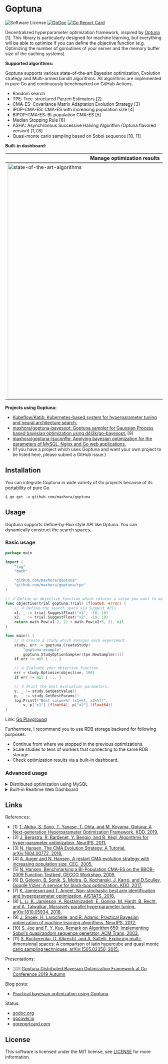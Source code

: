 # Goptuna

![Software License](https://img.shields.io/badge/license-MIT-brightgreen.svg?style=flat-square)
[![GoDoc](https://godoc.org/github.com/maxhora/goptuna?status.svg)](https://godoc.org/github.com/maxhora/goptuna)
[![Go Report Card](https://goreportcard.com/badge/github.com/maxhora/goptuna)](https://goreportcard.com/report/github.com/maxhora/goptuna)

Decentralized hyperparameter optimization framework, inspired by [Optuna](https://github.com/optuna/optuna) [1].
This library is particularly designed for machine learning, but everything will be able to optimize if you can define the objective function
(e.g. Optimizing the number of goroutines of your server and the memory buffer size of the caching systems).

**Supported algorithms:**

Goptuna supports various state-of-the-art Bayesian optimization, Evolution strategy and Multi-armed bandit algorithms.
All algorithms are implemented in pure Go and continuously benchmarked on GitHub Actions.

* Random search
* TPE: Tree-structured Parzen Estimators [2]
* CMA-ES: Covariance Matrix Adaptation Evolution Strategy [3]
* IPOP-CMA-ES: CMA-ES with increasing population size [4]
* BIPOP-CMA-ES: BI-population CMA-ES [5]
* Median Stopping Rule [6]
* ASHA: Asynchronous Successive Halving Algorithm (Optuna flavored version) [1,7,8]
* Quasi-monte carlo sampling based on Sobol sequence [10, 11]

**Built-in dashboard:**

| Manage optimization results | Interactive live-updating graphs |
| --------------------------- | -------------------------------- |
| <img width="750" alt="state-of-the-art-algorithms" src="https://user-images.githubusercontent.com/5564044/97099702-4107be80-16cf-11eb-9d97-f5ceec98ce52.gif"> | <img width="750" alt="visualization" src="https://user-images.githubusercontent.com/5564044/97099797-66e19300-16d0-11eb-826c-6977e3941fb0.gif"> |

**Projects using Goptuna:**

* [Kubeflow/Katib: Kubernetes-based system for hyperparameter tuning and neural architecture search.](https://github.com/kubeflow/katib)
* [maxhora/goptuna-bayesopt: Goptuna sampler for Gaussian Process based bayesian optimization using d4l3k/go-bayesopt.](https://github.com/maxhora/goptuna-bayesopt) [9]
* [maxhora/goptuna-isucon9q: Applying bayesian optimization for the parameters of MySQL, Nginx and Go web applications.](https://github.com/maxhora/goptuna-isucon9q)
* (If you have a project which uses Goptuna and want your own project to be listed here, please submit a GitHub issue.)


## Installation

You can integrate Goptuna in wide variety of Go projects because of its portability of pure Go.

```console
$ go get -u github.com/maxhora/goptuna
```

## Usage

Goptuna supports Define-by-Run style API like Optuna.
You can dynamically construct the search spaces.

### Basic usage

```go
package main

import (
    "log"
    "math"

    "github.com/maxhora/goptuna"
    "github.com/maxhora/goptuna/tpe"
)

// ① Define an objective function which returns a value you want to minimize.
func objective(trial goptuna.Trial) (float64, error) {
    // ② Define the search space via Suggest APIs.
    x1, _ := trial.SuggestFloat("x1", -10, 10)
    x2, _ := trial.SuggestFloat("x2", -10, 10)
    return math.Pow(x1-2, 2) + math.Pow(x2+5, 2), nil
}

func main() {
    // ③ Create a study which manages each experiment.
    study, err := goptuna.CreateStudy(
        "goptuna-example",
        goptuna.StudyOptionSampler(tpe.NewSampler()))
    if err != nil { ... }

    // ④ Evaluate your objective function.
    err = study.Optimize(objective, 100)
    if err != nil { ... }

    // ⑤ Print the best evaluation parameters.
    v, _ := study.GetBestValue()
    p, _ := study.GetBestParams()
    log.Printf("Best value=%f (x1=%f, x2=%f)",
        v, p["x1"].(float64), p["x2"].(float64))
}
```

Link: [Go Playground](https://play.golang.org/p/y95gek9UTPM)

Furthermore, I recommend you to use RDB storage backend for following purposes.

* Continue from where we stopped in the previous optimizations.
* Scale studies to tens of workers that connecting to the same RDB storage.
* Check optimization results via a built-in dashboard.

### Advanced usage

<details>

<summary>Distributed optimization using MySQL</summary>

There is no complicated setup to use RDB storage backend.
First, setup MySQL server like following to share the optimization result.

```console
$ docker pull mysql:8.0
$ docker run \
  -d \
  --rm \
  -p 3306:3306 \
  -e MYSQL_USER=goptuna \
  -e MYSQL_DATABASE=goptuna \
  -e MYSQL_PASSWORD=password \
  -e MYSQL_ALLOW_EMPTY_PASSWORD=yes \
  --name goptuna-mysql \
  mysql:8.0
```

Then, create a study object using Goptuna CLI.

```console
$ goptuna create-study --storage mysql://goptuna:password@localhost:3306/yourdb --study yourstudy
yourstudy
```

```mysql
$ mysql --host 127.0.0.1 --port 3306 --user goptuna -ppassword -e "SELECT * FROM studies;"
+----------+------------+-----------+
| study_id | study_name | direction |
+----------+------------+-----------+
|        1 | yourstudy  | MINIMIZE  |
+----------+------------+-----------+
1 row in set (0.00 sec)
```

Finally, run the Goptuna workers which contains following code.
You can execute distributed optimization by just executing this script from multiple server instances.

```go
package main

import ...

func main() {
    db, _ := gorm.Open(mysql.Open("goptuna:password@tcp(localhost:3306)/yourdb?parseTime=true"), &gorm.Config{
        Logger: logger.Default.LogMode(logger.Silent),
    })
    storage := rdb.NewStorage(db)
    defer db.Close()

    study, _ := goptuna.LoadStudy(
        "yourstudy",
        goptuna.StudyOptionStorage(storage),
        ...,
    )
    _ = study.Optimize(objective, 50)
    ...
}
```

Full source code is available [here](./_examples/simple_rdb/main.go).

</details>

<details>

<summary>Built-in Realtime Web Dashboard</summary>

You can check optimization results by built-in web dashboard.

SQLite3:

```console
$ goptuna dashboard --storage sqlite:///example.db
```

MySQL:

```console
$ goptuna dashboard --storage mysql://goptuna:password@127.0.0.1:3306/yourdb
```

![goptuna dashboard](https://user-images.githubusercontent.com/5564044/96722047-e7aa4180-13e7-11eb-9f56-99a3ca7c6d35.gif)

[Shell script to reproduce this](./_examples/simple_rdb/check_mysql.sh) (SQLite3 version is [here](./_examples/simple_rdb/check_sqlite3.sh)).

</details>


## Links

References:

* [1] [T. Akiba, S. Sano, T. Yanase, T. Ohta, and M. Koyama, Optuna: A Next-generation Hyperparameter Optimization Framework, KDD, 2019.](https://dl.acm.org/citation.cfm?id=3330701)
* [2] [J. Bergstra, R. Bardenet, Y. Bengio, and B. Kégl, Algorithms for hyper-parameter optimization. NeurIPS, 2011.](https://papers.nips.cc/paper/4443-algorithms-for-hyper-parameter-optimization.pdf)
* [3] [N. Hansen, The CMA Evolution Strategy: A Tutorial. arXiv:1604.00772, 2016.](https://arxiv.org/abs/1604.00772)
* [4] [A. Auger and N. Hansen, A restart CMA evolution strategy with increasing population size, CEC, 2005.](https://sci2s.ugr.es/sites/default/files/files/TematicWebSites/EAMHCO/contributionsCEC05/auger05ARCMA.pdf)
* [5] [N. Hansen, Benchmarking a BI-Population CMA-ES on the BBOB-2009 Function Testbed, GECCO Workshop, 2009.](https://hal.inria.fr/inria-00382093/document)
* [6] [D. Golovin, B. Sonik, S. Moitra, G. Kochanski, J. Karro, and D.Sculley, Google Vizier: A service for black-box optimization. KDD, 2017.](http://www.kdd.org/kdd2017/papers/view/google-vizier-a-service-for-black-box-optimization)
* [7] [K. Jamieson and T. Ameet, Non-stochastic best arm identification and hyperparameter optimization, AISTATS, 2016.](http://proceedings.mlr.press/v51/jamieson16.pdf)
* [8] [L. Li, K. Jamieson, A. Rostamizadeh, E. Gonina, M. Hardt, B. Recht, and A. Talwalkar, Massively parallel hyperparameter tuning, arXiv:1810.05934, 2018.](https://arxiv.org/abs/1810.05934)
* [9] [J. Snoek, H. Larochelle, and R. Adams. Practical Bayesian optimization of machine learning algorithms. NeurIPS, 2012.](https://arxiv.org/abs/1206.2944)
* [10] [S. Joe and F. Y. Kuo, Remark on Algorithm 659: Implementing Sobol's quasirandom sequence generator, ACM Trans, 2003.](https://dl.acm.org/doi/10.1145/641876.641879)
* [11] [S. Kucherenko, D. Albrecht, and A. Saltelli, Exploring multi-dimensional spaces: A comparison of latin hypercube and quasi monte carlo sampling techniques, arXiv:1505.02350, 2015.](https://arxiv.org/abs/1505.02350)

Presentations:

* :jp: [Goptuna Distributed Bayesian Optimization Framework at Go Conference 2019 Autumn](https://www.slideshare.net/maxhora/goptuna-distributed-bayesian-optimization-framework-at-go-conference-2019-autumn-187538495)

Blog posts:

* [Practical bayesian optimization using Goptuna](https://maxhora.medium.com/practical-bayesian-optimization-in-go-using-goptuna-edf97195fcb5).

Status:

* [godoc.org](http://godoc.org/github.com/maxhora/goptuna)
* [gocover.io](https://gocover.io/github.com/maxhora/goptuna)
* [goreportcard.com](https://goreportcard.com/report/github.com/maxhora/goptuna)

## License

This software is licensed under the MIT license, see [LICENSE](./LICENSE) for more information.
